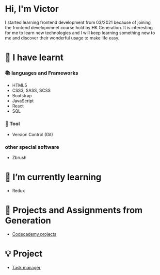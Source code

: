 <!--
**VictorTung/VictorTung** is a ✨ _special_ ✨ repository because its `README.md` (this file) appears on your GitHub profile.

Here are some ideas to get you started:

- 🔭 I’m currently working on ...
- 🌱 I’m currently learning ...
- 👯 I’m looking to collaborate on ...
- 🤔 I’m looking for help with ...
- 💬 Ask me about ...
- 📫 How to reach me: ...
- 😄 Pronouns: ...
- ⚡ Fun fact: ...
-->
# Hi, I'm Victor
I started learning frontend development from 03/2021 because of joining the frontend developnmnet course hold by HK Generation. It is interesting for me to learn new technologies and I will keep learning something new to me and discover their wonderful usage to make life easy. 

# 🧠 I have learnt
### 📚 languages and Frameworks
* HTML5
* CSS3, SASS, SCSS
* Bootstrap
* JavaScript
* React
* SQL

### 🔧 Tool
* Version Control (Git)

### other special software
* Zbrush

# 🌱 I’m currently learning
* Redux

# 🔗 Projects and Assignments from Generation 
* [Codecademy projects](https://github.com/VictorTung/gen-c01-exercises)

# 💡 Project
* [Task manager](https://github.com/VictorTung/Group-project)
